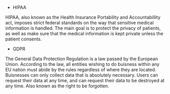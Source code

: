  - HIPAA
 
 HIPAA, also known as the Health Insurance Portability and Accountabillity act, 
 imposes strict federal standards on the way that sensitive medical information is handled.
 The main goal is to protect the privacy of patients, as well as make sure that the medical information is kept private unless the patient consents.
 
 - GDPR
 
 The General Data Protection Regulation is a law passed by the European Union.
 According to the law, all entities wishing to do buisness within any EU nation must abide by the rules regardless of where they are located.
 Buisnesses can only collect data that is absolutely necessary. 
 Users can request their data at any time, and can request their data to be destroyed at any time.  Also known as the right to be forgotten.
 